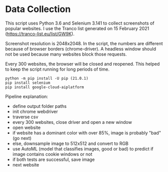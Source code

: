 # Data Collection

This script uses Python 3.6 and Selenium 3.141 to collect screenshots of popular websites. I use the Tranco list generated on 15 February 2021 (https://tranco-list.eu/list/GW9K).

Screenshot resolution is 2048x2048. In the script, the numbers are different because of browser borders (chrome-driver). A headless window should not be used because many websites block those requests.

Every 300 websites, the browser will be closed and reopened. This helped to keep the script running for long periods of time.

```
python -m pip install -U pip (21.0.1)
pip install selenium
pip install google-cloud-aiplatform
```

Pipeline explanation:
- define output folder paths
- init chrome webdriver
- traverse csv
- every 300 websites, close driver and open a new window
- open website
- if website has a dominant color with over 85%, image is probably "bad" (go next)
- else, downsample image to 512x512 and convert to RGB
- use AutoML (model that classifies images, good or bad) to predict if image contains cookie windows or not
- if both tests are successful, save image
- next website 